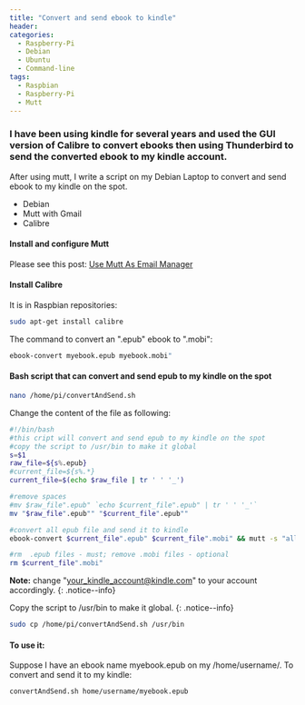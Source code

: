 ```yaml
---
title: "Convert and send ebook to kindle"
header:
categories:
  - Raspberry-Pi
  - Debian
  - Ubuntu
  - Command-line
tags:
  - Raspbian
  - Raspberry-Pi
  - Mutt
---
```



### I have been using kindle for several years and used the GUI version of Calibre to convert ebooks then using Thunderbird to send the converted ebook to my kindle account.

After using mutt, I write a script on my Debian Laptop to convert and send ebook to my kindle on the spot.

* Debian
* Mutt with Gmail
* Calibre

#### Install and configure Mutt

Please see this post: [Use Mutt As Email Manager](https://www.ubuntuopenbox.com/raspberry%20pi/debian/ubuntu/command-line/use-mutt-email-manager/ "Install and configure Mutt with Gmail")

#### Install Calibre
It is in Raspbian repositories:
```bash
sudo apt-get install calibre
```

The command to convert an ".epub" ebook to ".mobi":

```bash
ebook-convert myebook.epub myebook.mobi"
```
#### Bash script that can convert and send epub to my kindle on the spot

```bash
nano /home/pi/convertAndSend.sh
```
Change the content of the file as following:

```bash
#!/bin/bash
#this cript will convert and send epub to my kindle on the spot
#copy the script to /usr/bin to make it global
s=$1
raw_file=${s%.epub}
#current_file=${s%.*}
current_file=$(echo $raw_file | tr ' ' '_')

#remove spaces
#mv $raw_file".epub" `echo $current_file".epub" | tr ' ' '_'`
mv "$raw_file".epub"" "$current_file".epub""

#convert all epub file and send it to kindle
ebook-convert $current_file".epub" $current_file".mobi" && mutt -s "all mobi" -a $current_file".mobi" -- your_kindle_account@kindle.com < /home/pi/text

#rm  .epub files - must; remove .mobi files - optional
rm $current_file".mobi"
```

**Note:** change "your_kindle_account@kindle.com" to your account accordingly.
{: .notice--info}

Copy the script to /usr/bin to make it global.
{: .notice--info}

```bash
sudo cp /home/pi/convertAndSend.sh /usr/bin
```

#### To use it:

Suppose I have an ebook name myebook.epub on my /home/username/. To convert and send it to my kindle:

```bash
convertAndSend.sh home/username/myebook.epub
```